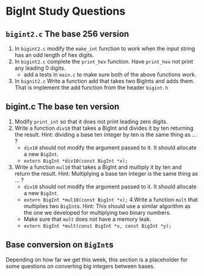 # BigInt Study Questions

## `bigint2.c`   The base 256 version   

1. In `bigint2.c` modify the `make_int` function to work when the input string has an odd length of hex digits.
2. In `bigint2.c` complete the `print_hex` function. Have `print_hex` not print any leading 0 digits.
    - add a tests in `main.c` to make sure both of the above functions work.
3. In `bignit2.c` Write a function add that takes two BigInts and adds them. That is implement the add function from the header `bigint.h`

## bigint.c    The base ten version
1. Modify `print_int` so that it does not print leading zero digits.
2. Write a function `div10` that takes a BigInt and divides it by ten returning the result. Hint: dividing a base ten integer by ten is the same thing as ... ?
    - `div10` should not modify the argument passed to it. It should allocate a new `BigInt`.
    - `extern BigInt *div10(const BigInt *x);`
3. Write a function `mul10` that takes a BigInt and multiply it by ten and return the result. Hint: Multiplying a base ten integer is the same thing as ... ?
    - `div10` should not modify the argument passed to it. It should allocate a new `BigInt`.
    - `extern BigInt *mul10(const BigInt *x);`
4.Write a function `mult` that multiplies two `BigInt`s. Hint: This should use a similar algorithm as the one we developed for multiplying two binary numbers.
    - Make sure that `mult` does not have a memory leak.
    - `extern BigInt *mult(const BigInt *x, const BigInt *y);`

## Base conversion on `BigInt`s

Depending on how far we get this week, this section is a placeholder for some questions on converting big integers between bases.
